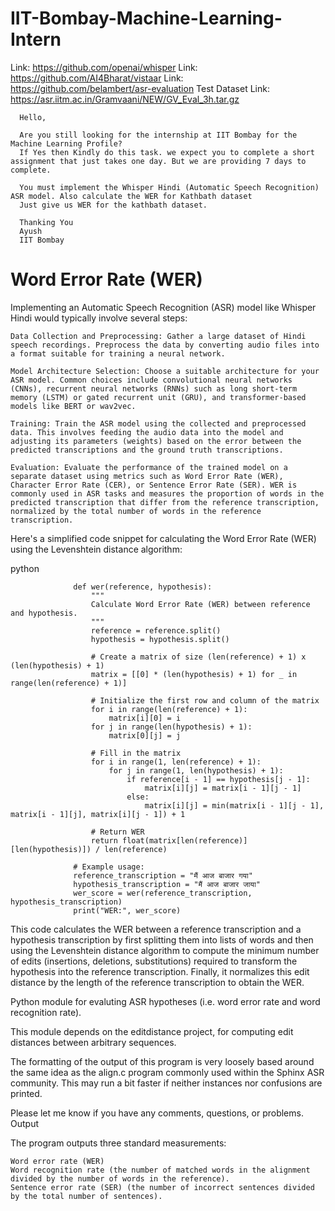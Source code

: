 # IIT-Bombay-Machine-Learning-Intern

Link: https://github.com/openai/whisper
Link: https://github.com/AI4Bharat/vistaar
Link: https://github.com/belambert/asr-evaluation
Test Dataset Link: https://asr.iitm.ac.in/Gramvaani/NEW/GV_Eval_3h.tar.gz
      
      Hello,
      
      Are you still looking for the internship at IIT Bombay for the Machine Learning Profile?
      If Yes then Kindly do this task. we expect you to complete a short assignment that just takes one day. But we are providing 7 days to complete.  
      
      You must implement the Whisper Hindi (Automatic Speech Recognition) ASR model. Also calculate the WER for Kathbath dataset
      Just give us WER for the kathbath dataset.
      
      Thanking You
      Ayush
      IIT Bombay

# Word Error Rate (WER)

Implementing an Automatic Speech Recognition (ASR) model like Whisper Hindi would typically involve several steps:

    Data Collection and Preprocessing: Gather a large dataset of Hindi speech recordings. Preprocess the data by converting audio files into a format suitable for training a neural network.

    Model Architecture Selection: Choose a suitable architecture for your ASR model. Common choices include convolutional neural networks (CNNs), recurrent neural networks (RNNs) such as long short-term memory (LSTM) or gated recurrent unit (GRU), and transformer-based models like BERT or wav2vec.

    Training: Train the ASR model using the collected and preprocessed data. This involves feeding the audio data into the model and adjusting its parameters (weights) based on the error between the predicted transcriptions and the ground truth transcriptions.

    Evaluation: Evaluate the performance of the trained model on a separate dataset using metrics such as Word Error Rate (WER), Character Error Rate (CER), or Sentence Error Rate (SER). WER is commonly used in ASR tasks and measures the proportion of words in the predicted transcription that differ from the reference transcription, normalized by the total number of words in the reference transcription.

Here's a simplified code snippet for calculating the Word Error Rate (WER) using the Levenshtein distance algorithm:

python

                  def wer(reference, hypothesis):
                      """
                      Calculate Word Error Rate (WER) between reference and hypothesis.
                      """
                      reference = reference.split()
                      hypothesis = hypothesis.split()
                  
                      # Create a matrix of size (len(reference) + 1) x (len(hypothesis) + 1)
                      matrix = [[0] * (len(hypothesis) + 1) for _ in range(len(reference) + 1)]
                  
                      # Initialize the first row and column of the matrix
                      for i in range(len(reference) + 1):
                          matrix[i][0] = i
                      for j in range(len(hypothesis) + 1):
                          matrix[0][j] = j
                  
                      # Fill in the matrix
                      for i in range(1, len(reference) + 1):
                          for j in range(1, len(hypothesis) + 1):
                              if reference[i - 1] == hypothesis[j - 1]:
                                  matrix[i][j] = matrix[i - 1][j - 1]
                              else:
                                  matrix[i][j] = min(matrix[i - 1][j - 1], matrix[i - 1][j], matrix[i][j - 1]) + 1
                  
                      # Return WER
                      return float(matrix[len(reference)][len(hypothesis)]) / len(reference)
                  
                  # Example usage:
                  reference_transcription = "मैं आज बाजार गया"
                  hypothesis_transcription = "मैं आज बाजार जाया"
                  wer_score = wer(reference_transcription, hypothesis_transcription)
                  print("WER:", wer_score)

This code calculates the WER between a reference transcription and a hypothesis transcription by first splitting them into lists of words and then using the Levenshtein distance algorithm to compute the minimum number of edits (insertions, deletions, substitutions) required to transform the hypothesis into the reference transcription. Finally, it normalizes this edit distance by the length of the reference transcription to obtain the WER.

Python module for evaluting ASR hypotheses (i.e. word error rate and word recognition rate).

This module depends on the editdistance project, for computing edit distances between arbitrary sequences.

The formatting of the output of this program is very loosely based around the same idea as the align.c program commonly used within the Sphinx ASR community. This may run a bit faster if neither instances nor confusions are printed.

Please let me know if you have any comments, questions, or problems.
Output

The program outputs three standard measurements:

    Word error rate (WER)
    Word recognition rate (the number of matched words in the alignment divided by the number of words in the reference).
    Sentence error rate (SER) (the number of incorrect sentences divided by the total number of sentences).

